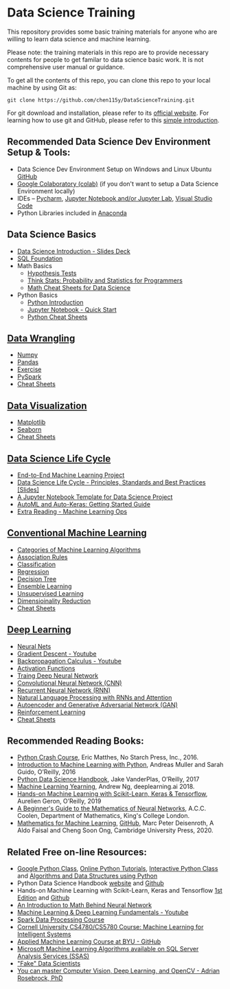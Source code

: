 # Data Science Training
This repository provides some basic training materials for anyone who are willing to learn data science and machine learning. 

Please note: the training materials in this repo are to provide necessary contents for people to get familar to data science basic work. It is not comprehensive user manual or guidance.

To get all the contents of this repo, you can clone this repo to your local machine by using Git as:
```shell
git clone https://github.com/chen115y/DataScienceTraining.git
```

For git download and installation, please refer to its [official website](https://git-scm.com/downloads). For learning how to use git and GitHub, please refer to this [simple introduction](./Python_Introduction/git_github.pdf).

## Recommended Data Science Dev Environment Setup & Tools:
* Data Science Dev Environment Setup on Windows and Linux Ubuntu [GitHub](https://github.com/chen115y/DataScience_Env_Setup)
* [Google Colaboratory (colab)](https://colab.research.google.com/notebooks/intro.ipynb) (if you don't want to setup a Data Science Environment locally)
* IDEs – [Pycharm](https://www.jetbrains.com/pycharm/), [Jupyter Notebook and/or Jupyter Lab](https://jupyter.org/), [Visual Studio Code](https://code.visualstudio.com/docs/python/jupyter-support)
* Python Libraries included in [Anaconda](https://www.anaconda.com/distribution/)

## Data Science Basics
* [Data Science Introduction - Slides Deck](./Data_Science_Introduction.pdf)
* [SQL Foundation](https://www.udemy.com/course/sql-essentials-for-beginners/)
* Math Basics
    * [Hypothesis Tests](https://www.datasciencecentral.com/profiles/blogs/hypothesis-tests-in-one-picture)
    * [Think Stats: Probability and Statistics for Programmers](./Python_Introduction/thinkstats.pdf)
    * [Math Cheat Sheets for Data Science](https://github.com/chen115y/DESAL/tree/master/CheatSheets/Math)
* Python Basics
    * [Python Introduction](./Python_Introduction/Python_Basics.ipynb)
    * [Jupyter Notebook - Quick Start](./Python_Introduction/Quick_Start_Guide.ipynb)
    * [Python Cheat Sheets](https://github.com/chen115y/DESAL/tree/master/CheatSheets/Python)

## [Data Wrangling](./DataWrangling)
* [Numpy](./DataWrangling/Numpy.ipynb)
* [Pandas](./DataWrangling/Pandas.ipynb)
* [Exercise](./DataWrangling/Exercise.ipynb)
* [PySpark](./DataWrangling/PySpark.ipynb)
* [Cheat Sheets](https://github.com/chen115y/DESAL/tree/master/CheatSheets/Python)

## [Data Visualization](./Visualization)
* [Matplotlib](./Visualization/Matplotlib.ipynb)
* [Seaborn](./Visualization/Seaborn.ipynb)
* [Cheat Sheets](https://github.com/chen115y/DESAL/tree/master/CheatSheets/Visualization)

## [Data Science Life Cycle](./DSLC)
* [End-to-End Machine Learning Project](./DSLC/02_end_to_end_machine_learning_project.ipynb)
* [Data Science Life Cycle - Principles, Standards and Best Practices](./DSLC/dslc_stardards_best_practices.ipynb) [[Slides]](./Data_Science_Life_Cycle.pdf)
* [A Jupyter Notebook Template for Data Science Project](./DSLC/template.ipynb)
* [AutoML and Auto-Keras: Getting Started Guide](./DSLC/auto-keras.ipynb)
* [Extra Reading - Machine Learning Ops](https://cloud.google.com/solutions/machine-learning/mlops-continuous-delivery-and-automation-pipelines-in-machine-learning)

## [Conventional Machine Learning](./ConventionalMachineLearning)
* [Categories of Machine Learning Algorithms](https://static.coggle.it/diagram/WHeBqDIrJRk-kDDY/t/categories-of-algorithms-non-exhaustive)
* [Association Rules](./ConventionalMachineLearning/sampleassociation.ipynb)
* [Classification](https://github.com/ageron/handson-ml2/blob/master/03_classification.ipynb)
* [Regression](https://github.com/ageron/handson-ml2/blob/master/04_training_linear_models.ipynb)
* [Decision Tree](https://github.com/ageron/handson-ml2/blob/master/06_decision_trees.ipynb)
* [Ensemble Learning](https://github.com/ageron/handson-ml2/blob/master/07_ensemble_learning_and_random_forests.ipynb)
* [Unsupervised Learning](https://github.com/ageron/handson-ml2/blob/master/09_unsupervised_learning.ipynb)
* [Dimensioinality Reduction](https://github.com/ageron/handson-ml2/blob/master/08_dimensionality_reduction.ipynb)
* [Cheat Sheets](https://github.com/chen115y/DESAL/tree/master/CheatSheets/MachineLearning)

## [Deep Learning](./DeepLearning)
* [Neural Nets](https://github.com/ageron/handson-ml2/blob/master/10_neural_nets_with_keras.ipynb)
* [Gradient Descent - Youtube](https://www.youtube.com/watch?v=IHZwWFHWa-w)
* [Backpropagation Calculus - Youtube](https://www.youtube.com/watch?v=tIeHLnjs5U8)
* [Activation Functions](https://www.analyticsvidhya.com/blog/2020/01/fundamentals-deep-learning-activation-functions-when-to-use-them/)
* [Traing Deep Neural Network](https://github.com/ageron/handson-ml2/blob/master/11_training_deep_neural_networks.ipynb)
* [Convolutional Neural Network (CNN)](https://github.com/ageron/handson-ml2/blob/master/14_deep_computer_vision_with_cnns.ipynb)
* [Recurrent Neural Network (RNN)](https://github.com/ageron/handson-ml2/blob/master/15_processing_sequences_using_rnns_and_cnns.ipynb)
* [Natural Language Processing with RNNs and Attention](https://github.com/ageron/handson-ml2/blob/master/16_nlp_with_rnns_and_attention.ipynb)
* [Autoencoder and Generative Adversarial Network (GAN)](https://github.com/ageron/handson-ml2/blob/master/17_autoencoders_and_gans.ipynb)
* [Reinforcement Learning](https://github.com/ageron/handson-ml2/blob/master/18_reinforcement_learning.ipynb)
* [Cheat Sheets](https://github.com/chen115y/DESAL/tree/master/CheatSheets/DeepLearning)

## Recommended Reading Books:
* [Python Crash Course](https://nostarch.com/pythoncrashcourse2e), Eric Matthes, No Starch Press, Inc., 2016.
* [Introduction to Machine Learning with Python](https://www.oreilly.com/library/view/introduction-to-machine/9781449369880/), Andreas Muller and Sarah Guido, O’Reilly, 2016
* [Python Data Science Handbook](http://shop.oreilly.com/product/0636920034919.do), Jake VanderPlas, O’Reilly, 2017
* [Machine Learning Yearning](https://www.deeplearning.ai/machine-learning-yearning/), Andrew Ng, deeplearning.ai 2018.
* [Hands-on Machine Learning with Scikit-Learn, Keras & Tensorflow](https://www.oreilly.com/library/view/hands-on-machine-learning/9781492032632/), Aurelien Geron, O’Reilly, 2019
* [A Beginner's Guide to the Mathematics of Neural Networks](./DeepLearning/Math.pdf), A.C.C. Coolen, Department of Mathematics, King's College London.
* [Mathematics for Machine Learning](./DeepLearning/Math.pdf), [GitHub](https://mml-book.github.io/), Marc Peter Deisenroth, A Aldo Faisal and Cheng Soon Ong, Cambridge University Press, 2020.

## Related Free on-line Resources:
* [Google Python Class](https://developers.google.com/edu/python), [Online Python Tutorials](https://pythonspot.com/), [Interactive Python Class](https://cscircles.cemc.uwaterloo.ca/) and [Algorithms and Data Structures using Python](https://runestone.academy/runestone/books/published/pythonds/index.html)
* Python Data Science Handbook [website](https://jakevdp.github.io/PythonDataScienceHandbook/) and [Github](https://github.com/jakevdp/PythonDataScienceHandbook)
* Hands-on Machine Learning with Scikit-Learn, Keras and Tensorflow [1st Edition](http://index-of.es/Varios-2/Hands%20on%20Machine%20Learning%20with%20Scikit%20Learn%20and%20Tensorflow.pdf) and [Github](https://github.com/ageron/handson-ml2)
* [An Introduction to Math Behind Neural Network](https://hackernoon.com/a-6ur13zzx)
* [Machine Learning & Deep Learning Fundamentals - Youtube](https://www.youtube.com/playlist?list=PLZbbT5o_s2xq7LwI2y8_QtvuXZedL6tQU)
* [Spark Data Processing Course](https://github.com/luisbelloch/data_processing_course)
* [Cornell University CS4780/CS5780 Course: Machine Learning for Intelligent Systems](http://www.cs.cornell.edu/courses/cs4780/2018fa/lectures/index.html)
* [Applied Machine Learning Course at BYU - GitHub](https://github.com/tfolkman/byu_econ_applied_machine_learning/tree/master/lectures)
* [Microsoft Machine Learning Algorithms available on SQL Server Analysis Services (SSAS)](https://chen115yaohua.blogspot.com/2012/08/microsoft-sql-server-analysis-services.html)
* ["Fake" Data Scientists](https://towardsdatascience.com/from-sklearn-import-478c711dafa1)
* [You can master Computer Vision, Deep Learning, and OpenCV - Adrian Rosebrock, PhD](https://www.pyimagesearch.com/)